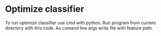 # Optimize classifier

To run optimize classifier use cmd with python. Run program from current directory with this code. As comand line args write file with feature path.
